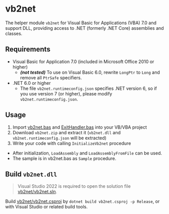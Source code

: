 # vb2net

The helper module `vb2net` for Visual Basic for Applications (VBA) 7.0 and support DLL, providing access to .NET (formerly .NET Core) assemblies and classes.

## Requirements

- Visual Basic for Application 7.0 (included in Microsoft Office 2010 or higher)
  - ***(not tested)*** To use on Visual Basic 6.0, rewrite `LongPtr` to `Long` and remove all `PtrSafe` specifiers.
- .NET 6.0 or higher
  - The file `vb2net.runtimeconfig.json` specifies .NET version 6, so if you use version 7 (or higher), please modify `vb2net.runtimeconfig.json`.

## Usage

1. Import [vb2net.bas](./vb2net.bas) and [ExitHandler.bas](./ExitHandler.bas) into your VB/VBA project
2. Download `vb2net.zip` and extract it (`vb2net.dll` and `vb2net.runtimeconfig.json` will be extracted)
3. Write your code with calling `InitializeVb2net` procedure
  - After initialization, `LoadAssembly` and `LoadAssemblyFromFile` can be used.
  - The sample is in vb2net.bas as `Sample` procedure.

## Build `vb2net.dll`

> Visual Studio 2022 is required to open the solution file [vb2net/vb2net.sln](./vb2net/vb2net.sln).

Build [vb2net/vb2net.csproj](./vb2net/vb2net.csproj) by `dotnet build vb2net.csproj -p Release`, or with Visual Studio or related build tools.
